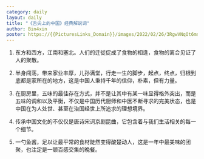 ```yaml
---
category: daily
layout: daily
title: "《舌尖上的中国》经典解说词"
author: Bin4xin
poster: https://{{PicturesLinks_Domain}}/images/2022/02/26/3RgwVNqOt6mskPy.png
---
```




1. 东方和西方，江南和塞北。人们的迁徙促成了食物的相逢，食物的离合见证了人的聚散。

2. 半身闯荡，带来家业丰厚，儿孙满堂，行走一生的脚步，起点，终点，归根到底都是家所在的地方，这是中国人秉持千年的信仰，朴素，但有力量。

3. 在厨房里，五味的最佳存在方式，并不是让其中有某一味显得格外突出，而是五味的调和以及平衡，不仅是中国历代厨师和中医不断寻求的完美状态，也是中国在为人处世、甚至在治国经世上所追求的理想境界。

4. 传承中国文化的不仅仅是唐诗宋词京剧昆曲，它包含着与我们生活相关的每一个细节。

5. 一勺鱼酱，足以让最平常的食材陡然变得酸楚动人，这是一年中最美味的团聚，也注定是一顿百感交集的晚餐。